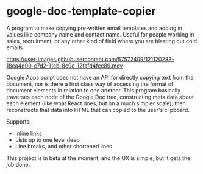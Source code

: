 # google-doc-template-copier 
A program to make copying pre-written email templates and adding in values like company name and contact name. Useful for people working in sales, recruitment, or any other kind of field where you are blasting out cold emails. 


https://user-images.githubusercontent.com/57572409/121120283-18ea4d00-c7d2-11eb-8e9c-12fafd4fec89.mov



Google Apps script does not have an API for directly copying text from the document, nor is there a first class way of accessing the format of document elements in relation to one another. This program basically traverses each node of the Google Doc tree, constructing meta data about each element (like what React does, but on a much simpler scale), then reconstructs that data into HTML that can copied to the user's clipboard. 

Supports: 
  - Inline links 
  - Lists up to one level deep 
  - Line breaks, and other shortened lines

This project is in beta at the moment, and the UX is simple, but it gets the job done.  

